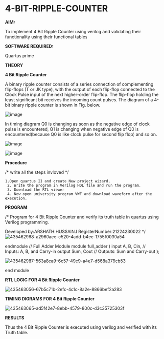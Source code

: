 # 4-BIT-RIPPLE-COUNTER

**AIM:**

To implement  4 Bit Ripple Counter using verilog and validating their functionality using their functional tables

**SOFTWARE REQUIRED:**

Quartus prime

**THEORY**

**4 Bit Ripple Counter**

A binary ripple counter consists of a series connection of complementing flip-flops (T or JK type), with the output of each flip-flop connected to the Clock Pulse input of the next higher-order flip-flop. The flip-flop holding the least significant bit receives the incoming count pulses. The diagram of a 4-bit binary ripple counter is shown in Fig. below.

![image](https://github.com/naavaneetha/4-BIT-RIPPLE-COUNTER/assets/154305477/cb4b74d4-31ab-4359-95d0-d22e67daba13)

In timing diagram Q0 is changing as soon as the negative edge of clock pulse is encountered, Q1 is changing when negative edge of Q0 is encountered(because Q0 is like clock pulse for second flip flop) and so on.

![image](https://github.com/naavaneetha/4-BIT-RIPPLE-COUNTER/assets/154305477/a573a7d6-014e-4e54-93e6-e2ac9530960b)

![image](https://github.com/naavaneetha/4-BIT-RIPPLE-COUNTER/assets/154305477/85e1958a-2fc1-49bb-9a9f-d58ccbf3663c)

**Procedure**

/* write all the steps invloved */
```
1.Open quartus II and create New project wizard.
 2. Write the program in Verilog HDL file and run the program.
 3. Download the RTL viewer
 4. Now open university program VWF and download waveform after the execution.
```

**PROGRAM**

/* Program for 4 Bit Ripple Counter and verify its truth table in quartus using Verilog programming.

 Developed by:ARSHATH HUSSAIN.I RegisterNumber:21224230022
*/
![435462968-a2960aee-c520-4add-b4ee-1755f0030a54](https://github.com/user-attachments/assets/c9dfcdbb-7eaf-414f-ad55-d8285fa3eafa)

endmodule // Full Adder Module module full_adder ( input A, B, Cin, // Inputs: A, B, and Carry-in output Sum, Cout // Outputs: Sum and Carry-out );

![435462987-563a8ca9-6c57-49c9-a4e7-d568a379cb53](https://github.com/user-attachments/assets/c2872474-0115-4f04-b60d-561363e50b64)

end module


**RTL LOGIC FOR 4 Bit Ripple Counter**

![435463056-67b5c71b-2efc-4c1c-8a2e-8866bef2a283](https://github.com/user-attachments/assets/efe5e77b-c18a-465d-8e57-fbb19ea6d3ac)

**TIMING DIGRAMS FOR 4 Bit Ripple Counter**

![435463065-ad5f42e7-8ebb-4579-800c-d3c35725303f](https://github.com/user-attachments/assets/8b50b669-8d93-4eba-aaec-d48185001443)


**RESULTS**

Thus the 4 Bit Ripple Counter is executed using verilog and verified with its Truth table.
